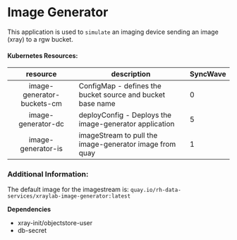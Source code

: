 # Image Generator

This application is used to `simulate` an imaging device sending an image (xray) to a rgw bucket.

#### Kubernetes Resources:

|resource|description|SyncWave|
|:--------:|-----------|------|
|image-generator-buckets-cm | ConfigMap - defines the bucket source and bucket base name | 0 |
|image-generator-dc | deployConfig - Deploys the image-generator application | 5 |
|image-generator-is| imageStream to pull the image-generator image from quay | 1 |

### Additional Information:

The default image for the imagestream is: `quay.io/rh-data-services/xraylab-image-generator:latest`

**Dependencies**
- xray-init/objectstore-user
- db-secret